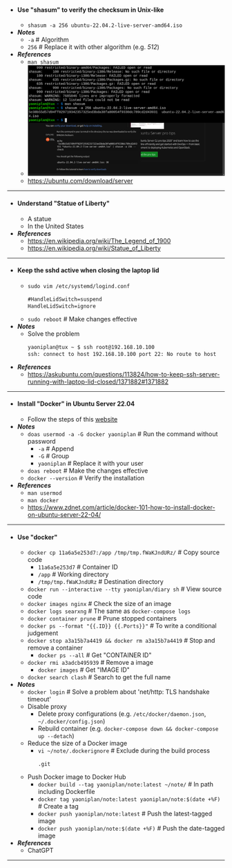 - #### Use "shasum" to verify the checksum in Unix-like
    - `shasum -a 256 ubuntu-22.04.2-live-server-amd64.iso`
- ***Notes***
    - `-a` # Algorithm
    - `256` # Replace it with other algorithm (e.g. *512*)
- ***References***
    - `man shasum`
    - ![2023-02-26_11:59:36.png](../assets/2023-02-26_11:59:36.png)
    - https://ubuntu.com/download/server
- ---
- #### Understand "Statue of Liberty"
    - A statue
    - In the United States
- ***References***
    - https://en.wikipedia.org/wiki/The_Legend_of_1900
    - https://en.wikipedia.org/wiki/Statue_of_Liberty
- ---
- #### Keep the sshd active when closing the laptop lid
    - `sudo vim /etc/systemd/logind.conf`
      ```
      #HandleLidSwitch=suspend
      HandleLidSwitch=ignore
      ```
    - `sudo reboot` # Make changes effective
- ***Notes***
    - Solve the problem
      ```
      yaoniplan@tux ~ $ ssh root@192.168.10.100
      ssh: connect to host 192.168.10.100 port 22: No route to host
      ```
- ***References***
    - https://askubuntu.com/questions/113824/how-to-keep-ssh-server-running-with-laptop-lid-closed/1371882#1371882
- ---
- #### Install "Docker" in Ubuntu Server 22.04
    - Follow the steps of this [website](https://docs.docker.com/engine/install/ubuntu/)
- ***Notes***
    - `doas usermod -a -G docker yaoniplan` # Run the command without password
        - `-a` # Append
        - `-G` # Group
        - `yaoniplan` # Replace it with your user
    - `doas reboot` # Make the changes effective
    - `docker --version` # Verify the installation
- ***References***
    - `man usermod`
    - `man docker`
    - https://www.zdnet.com/article/docker-101-how-to-install-docker-on-ubuntu-server-22-04/
- ---
- #### Use "docker"
    - `docker cp 11a6a5e253d7:/app /tmp/tmp.fWaKJndURz/` # Copy source code
        - `11a6a5e253d7` # Container ID
        - `/app` # Working directory
        - `/tmp/tmp.fWaKJndURz` # Destination directory
    - `docker run --interactive --tty yaoniplan/diary sh` # View source code
    - `docker images nginx` # Check the size of an image
    - `docker logs searxng` # The same as `docker-compose logs`
    - `docker container prune` # Prune stopped containers
    - `docker ps --format "{{.ID}} {{.Ports}}"` # To write a conditional judgement
    - `docker stop a3a15b7a4419 && docker rm a3a15b7a4419` # Stop and remove a container
        - `docker ps --all` # Get "CONTAINER ID"
    - `docker rmi a3adcb495939` # Remove a image
        - `docker images` # Get "IMAGE ID"
    - `docker search clash` # Search to get the full name
- ***Notes***
    - `docker login` # Solve a problem about 'net/http: TLS handshake timeout'
    - Disable proxy
        - Delete proxy configurations (e.g. `/etc/docker/daemon.json`, `~/.docker/config.json`)
        - Rebuild container (e.g. `docker-compose down && docker-compose up --detach`)
    - Reduce the size of a Docker image
        - `vi ~/note/.dockerignore` # Exclude during the build process
          ```
          .git
          ```
    - Push Docker image to Docker Hub
        - `docker build --tag yaoniplan/note:latest ~/note/` # In path including Dockerfile
        - `docker tag yaoniplan/note:latest yaoniplan/note:$(date +%F)` # Create a tag
        - `docker push yaoniplan/note:latest` # Push the latest-tagged image
        - `docker push yaoniplan/note:$(date +%F)` # Push the date-tagged image
- ***References***
    - ChatGPT
- ---
